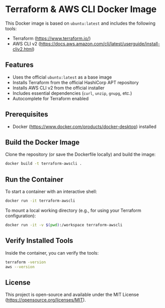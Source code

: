 
Terraform & AWS CLI Docker Image
================================

This Docker image is based on `ubuntu:latest` and includes the following tools:

- Terraform (https://www.terraform.io/)
- AWS CLI v2 (https://docs.aws.amazon.com/cli/latest/userguide/install-cliv2.html)

Features
--------

- Uses the official `ubuntu:latest` as a base image
- Installs Terraform from the official HashiCorp APT repository
- Installs AWS CLI v2 from the official installer
- Includes essential dependencies (`curl`, `unzip`, `gnupg`, etc.)
- Autocomplete for Terraform enabled

Prerequisites
-------------

- Docker (https://www.docker.com/products/docker-desktop) installed

Build the Docker Image
----------------------

Clone the repository (or save the Dockerfile locally) and build the image:

```bash
docker build -t terraform-awscli .
```

Run the Container
-----------------

To start a container with an interactive shell:

```bash
docker run -it terraform-awscli
```

To mount a local working directory (e.g., for using your Terraform configuration):

```bash
docker run -it -v $(pwd):/workspace terraform-awscli
```

Verify Installed Tools
----------------------

Inside the container, you can verify the tools:

```bash
terraform -version
aws --version
```

License
-------

This project is open-source and available under the MIT License (https://opensource.org/licenses/MIT).
